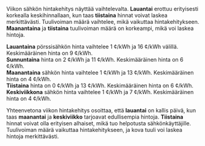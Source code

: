 Viikon sähkön hintakehitys näyttää vaihtelevalta. **Lauantai** erottuu erityisesti korkealla keskihinnallaan, kun taas **tiistaina** hinnat voivat laskea merkittävästi. Tuulivoiman määrä vaihtelee, mikä vaikuttaa hintakehitykseen. **Maanantaina** ja **tiistaina** tuulivoiman määrä on korkeampi, mikä voi laskea hintoja.

**Lauantaina** pörssisähkön hinta vaihtelee 1 ¢/kWh ja 16 ¢/kWh välillä. Keskimääräinen hinta on 9 ¢/kWh.  
**Sunnuntaina** hinta on 2 ¢/kWh ja 11 ¢/kWh. Keskimääräinen hinta on 6 ¢/kWh.  
**Maanantaina** sähkön hinta vaihtelee 1 ¢/kWh ja 13 ¢/kWh. Keskimääräinen hinta on 4 ¢/kWh.  
**Tiistaina** hinta on 0 ¢/kWh ja 13 ¢/kWh. Keskimääräinen hinta on 6 ¢/kWh.  
**Keskiviikkona** sähkön hinta vaihtelee 1 ¢/kWh ja 7 ¢/kWh. Keskimääräinen hinta on 4 ¢/kWh.  

Yhteenvetona viikon hintakehitys osoittaa, että **lauantai** on kallis päivä, kun taas **maanantai** ja **keskiviikko** tarjoavat edullisempia hintoja. **Tiistaina** hinnat voivat olla erityisen alhaiset, mikä tuo helpotusta sähkönkäyttäjille. Tuulivoiman määrä vaikuttaa hintakehitykseen, ja kova tuuli voi laskea hintoja merkittävästi.
